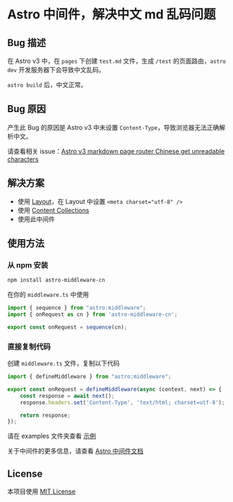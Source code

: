 # Astro 中间件，解决中文 md 乱码问题

## Bug 描述

在 Astro v3 中，在 `pages` 下创建 `test.md` 文件，生成 `/test` 的页面路由，`astro dev` 开发服务器下会导致中文乱码。

`astro build` 后，中文正常。

## Bug 原因

产生此 Bug 的原因是 Astro v3 中未设置 `Content-Type`，导致浏览器无法正确解析中文。

请查看相关 issue：[Astro v3 markdown page router Chinese get unreadable characters](https://github.com/withastro/astro/issues/8676)

## 解决方案

- 使用 [Layout](https://docs.astro.build/zh-cn/core-concepts/layouts/#markdownmdx-布局)，在 Layout 中设置 `<meta charset="utf-8" />`
- 使用 [Content Collections](https://docs.astro.build/zh-cn/guides/content-collections/)
- 使用此中间件

## 使用方法

### 从 npm 安装

```bash
npm install astro-middleware-cn
```

在你的 `middleware.ts` 中使用

```ts
import { sequence } from "astro:middleware";
import { onRequest as cn } from 'astro-middleware-cn';

export const onRequest = sequence(cn);
```

### 直接复制代码
创建 `middleware.ts` 文件，复制以下代码

```ts
import { defineMiddleware } from "astro:middleware";

export const onRequest = defineMiddleware(async (context, next) => {
    const response = await next();
    response.headers.set('Content-Type', 'text/html; charset=utf-8');

    return response;
});
```
请在 examples 文件夹查看 [示例](https://github.com/liruifengv/astro-middleware-cn/tree/main/examples)

关于中间件的更多信息，请查看 [Astro 中间件文档](https://docs.astro.build/zh-cn/guides/middleware/)

## License

本项目使用 [MIT License](./LICENSE)